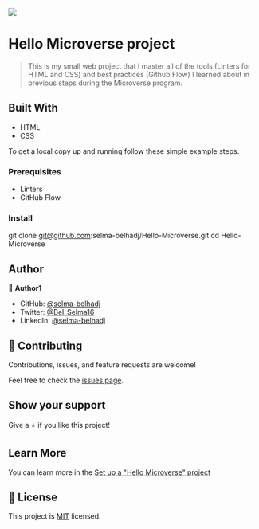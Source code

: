 ![](https://img.shields.io/badge/Microverse-blueviolet)

# Hello Microverse project

> This is my small web project that I master all of the tools (Linters for HTML and CSS) and best practices (Github Flow) I learned about in previous steps during the Microverse program. 


## Built With

- HTML
- CSS


To get a local copy up and running follow these simple example steps.

### Prerequisites
- Linters
- GitHub Flow


### Install
git clone git@github.com:selma-belhadj/Hello-Microverse.git
cd Hello-Microverse


## Author

👤 **Author1**

- GitHub: [@selma-belhadj](https://github.com/selma-belhadj)
- Twitter: [@Bel_Selma16](https://twitter.com/Bel_Selma16)
- LinkedIn: [@selma-belhadj](https://www.linkedin.com/in/selma-belhadj/)



## 🤝 Contributing

Contributions, issues, and feature requests are welcome!

Feel free to check the [issues page](../../issues/).

## Show your support

Give a ⭐️ if you like this project!

## Learn More

You can learn more in the [Set up a "Hello Microverse" project](https://github.com/microverseinc/curriculum-transversal-skills/blob/main/documentation/hello_microverse_project.md)

## 📝 License

This project is [MIT](./MIT.md) licensed.
